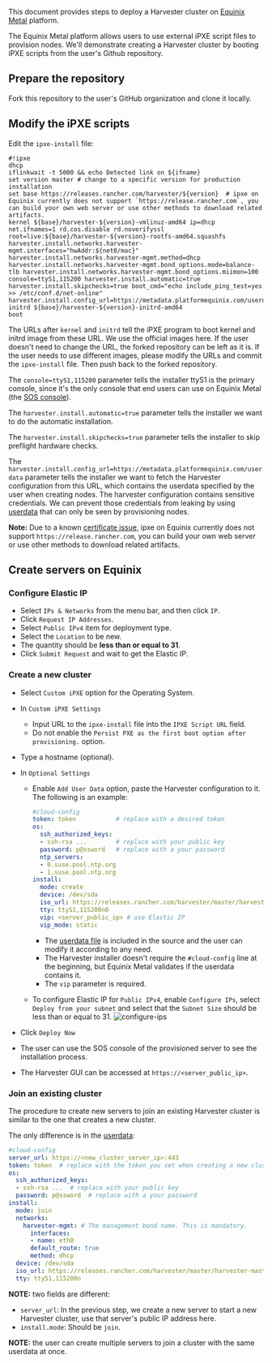 This document provides steps to deploy a Harvester cluster on [Equinix Metal](https://metal.equinix.com/) platform.

The Equinix Metal platform allows users to use external iPXE script files to provision nodes. We'll demonstrate creating a Harvester cluster by booting iPXE scripts from the user's Github repository. 

## Prepare the repository

Fork this repository to the user's GitHub organization and clone it locally.

## Modify the iPXE scripts

Edit the `ipxe-install` file:

```
#!ipxe
dhcp
iflinkwait -t 5000 && echo Detected link on ${ifname} 
set version master # change to a specific version for production installation
set base https://releases.rancher.com/harvester/${version}  # ipxe on Equinix currently does not support `https://release.rancher.com`, you can build your own web server or use other methods to download related artifacts.
kernel ${base}/harvester-${version}-vmlinuz-amd64 ip=dhcp net.ifnames=1 rd.cos.disable rd.noverifyssl root=live:${base}/harvester-${version}-rootfs-amd64.squashfs harvester.install.networks.harvester-mgmt.interfaces="hwAddr:${net0/mac}" harvester.install.networks.harvester-mgmt.method=dhcp harvester.install.networks.harvester-mgmt.bond_options.mode=balance-tlb harvester.install.networks.harvester-mgmt.bond_options.miimon=100 console=ttyS1,115200 harvester.install.automatic=true harvester.install.skipchecks=true boot_cmd="echo include_ping_test=yes >> /etc/conf.d/net-online" harvester.install.config_url=https://metadata.platformequinix.com/userdata
initrd ${base}/harvester-${version}-initrd-amd64
boot
```

The URLs after `kernel` and `initrd` tell the iPXE program to boot kernel and initrd image from these URL. We use the official images here. If the user doesn't need to change the URL, the forked repository can be left as it is. If the user needs to use different images, please modify the URLs and commit the `ipxe-install` file. Then push back to the forked repository.

The `console=ttyS1,115200` parameter tells the installer ttyS1 is the primary console, since it's the only console that end users can use on Equinix Metal (the [SOS console](https://metal.equinix.com/developers/docs/resilience-recovery/serial-over-ssh/)).

The `harvester.install.automatic=true` parameter tells the installer we want to do the automatic installation.

The `harvester.install.skipchecks=true` parameter tells the installer to skip preflight hardware checks.

The `harvester.install.config_url=https://metadata.platformequinix.com/userdata` parameter tells the installer we want to fetch the Harvester configuration from this URL, which contains the userdata specified by the user when creating nodes. The harvester configuration contains sensitive credentials. We can prevent those credentials from leaking by using [userdata](https://metal.equinix.com/developers/docs/servers/user-data/) that can only be seen by provisioning nodes.

**Note:** Due to a known [certificate issue](https://github.com/harvester/harvester/issues/2226), ipxe on Equinix currently does not support `https://release.rancher.com`, you can build your own web server or use other methods to download related artifacts.

## Create servers on Equinix

### Configure Elastic IP
- Select `IPs & Networks` from the menu bar, and then click `IP`.
- Click `Request IP Addresses`.
- Select `Public IPv4` item for deployment type.
- Select the `Location` to be new.
- The quantity should be **less than or equal to 31**.
- Click `Submit Request` and wait to get the Elastic IP.

### Create a new cluster

- Select `Custom iPXE` option for the Operating System.
- In `Custom iPXE Settings`
  - Input URL to the `ipxe-install` file into the `IPXE Script URL` field.
  - Do not enable the `Persist PXE as the first boot option after provisioning.` option.
- Type a hostname (optional).
- In `Optional Settings`
  - Enable `Add User Data` option, paste the Harvester configuration to it. The following is an example:

    ```yaml
    #cloud-config
    token: token           # replace with a desired token
    os:
      ssh_authorized_keys:
      - ssh-rsa ...        # replace with your public key
      password: p@ssword   # replace with a your password
      ntp_servers:
      - 0.suse.pool.ntp.org
      - 1.suse.pool.ntp.org
    install:
      mode: create
      device: /dev/sda
      iso_url: https://releases.rancher.com/harvester/master/harvester-master-amd64.iso
      tty: ttyS1,115200n8
      vip: <server_public_ip> # use Elastic IP
      vip_mode: static
    ```
    - The [userdata file](./userdata-create.yaml) is included in the source and the user can modify it according to any need.
    - The Harvester installer doesn't require the `#cloud-config` line at the beginning, but Equinix Metal validates if the userdata contains it.
    - The `vip` parameter is required.
  - To configure Elastic IP for `Public IPv4`, enable `Configure IPs`, select `Deploy from your subnet` and select that the `Subnet Size` should be less than or equal to 31.
  ![configure-ips](configure-ips.png)

- Click `Deploy Now`
- The user can use the SOS console of the provisioned server to see the installation process.
- The Harvester GUI can be accessed at `https://<server_public_ip>`.


### Join an existing cluster

The procedure to create new servers to join an existing Harvester cluster is similar to the one that creates a new cluster.

The only difference is in the [userdata](./userdata-join.yaml):

```yaml
#cloud-config
server_url: https://<new_cluster_server_ip>:443
token: token  # replace with the token you set when creating a new cluster
os:
  ssh_authorized_keys:
  - ssh-rsa ...  # replace with your public key
  password: p@ssword  # replace with a your password
install:
  mode: join
  networks:
    harvester-mgmt: # The management bond name. This is mandatory.
      interfaces:
      - name: eth0
      default_route: true
      method: dhcp
  device: /dev/sda
  iso_url: https://releases.rancher.com/harvester/master/harvester-master-amd64.iso
  tty: ttyS1,115200n
```

**NOTE:** two fields are different:

- `server_url`: In the previous step, we create a new server to start a new Harvester cluster, use that server's public IP address here.
- `install.mode`: Should be `join`.

**NOTE:** the user can create multiple servers to join a cluster with the same userdata at once.



